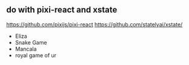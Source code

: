 
## do with pixi-react and xstate
https://github.com/pixijs/pixi-react
https://github.com/statelyai/xstate/
- Eliza
- Snake Game
- Mancala
- royal game of ur
